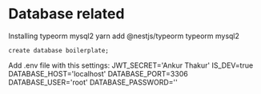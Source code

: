 # Database related

Installing typeorm mysql2
yarn add @nestjs/typeorm typeorm mysql2

`create database boilerplate;`


Add .env file with this settings:
    JWT_SECRET='Ankur Thakur'
    IS_DEV=true
    DATABASE_HOST='localhost'
    DATABASE_PORT=3306
    DATABASE_USER='root'
    DATABASE_PASSWORD=''

